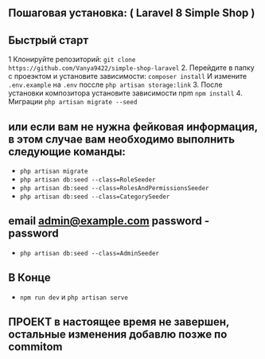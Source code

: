 ## Пошаговая установка: ( Laravel 8 Simple Shop )

## Быстрый старт 
1 Клонируйте репозиторий: `git clone https://github.com/Vanya9422/simple-shop-laravel`
2. Перейдите в папку с проеэктом  и установите зависимости: `composer install` И измените `.env.example` на `.env` поссле `php artisan storage:link`
3. После установки композитора установите зависимости npm `npm install`
4. Миграции `php artisan migrate --seed` 

## или если вам не нужна фейковая информация, в этом случае вам необходимо выполнить следующие команды:	
- `php artisan migrate`
- `php artisan db:seed --class=RoleSeeder`
- `php artisan db:seed --class=RolesAndPermissionsSeeder`
- `php artisan db:seed --class=CategorySeeder`

## email admin@example.com  password - password  
- `php artisan db:seed --class=AdminSeeder`

## В Конце
- `npm run dev` и `php artisan serve`

## ПРОЕКТ в настоящее время не завершен, остальные изменения добавлю позже по commitom




